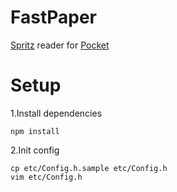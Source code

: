 # FastPaper
[Spritz](http://www.spritzinc.com/) reader for [Pocket](https://getpocket.com/)

# Setup
1.Install dependencies
```
npm install
```
2.Init config
```
cp etc/Config.h.sample etc/Config.h
vim etc/Config.h
```
